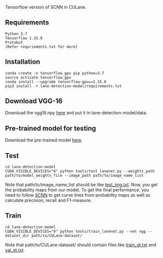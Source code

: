 Tensorflow version of SCNN in CULane.

## Requirements
    Python 3.7
    Tensorflow 1.15.0
    Protobuf
    (Refer requriements.txt for more)

## Installation
    conda create -n tensorflow_gpu pip python=3.7
    source activate tensorflow_gpu
    conda install --upgrade tensorflow-gpu==1.15.0
    pip3 install -r lane-detection-model/requirements.txt 

## Download VGG-16 
Download the vgg16.npy [here](https://github.com/machrisaa/tensorflow-vgg) and put it in lane-detection-model/data.

## Pre-trained model for testing
Download the pre-trained model [here](https://drive.google.com/open?id=1-E0Bws7-v35vOVfqEXDTJdfovUTQ2sf5).

## Test
    cd lane-detection-model
    CUDA_VISIBLE_DEVICES="0" python tools/test_lanenet.py --weights_path path/to/model_weights_file --image_path path/to/image_name_list

Note that path/to/image_name_list should be like [test_img.txt](./lane-detection-model/demo_file/test_img.txt). Now, you get the probability maps from our model. To get the final performance, you need to follow [SCNN](https://github.com/XingangPan/SCNN) to get curve lines from probability maps as well as calculate precision, recall and F1-measure.

## Train
    cd lane-detection-model
    CUDA_VISIBLE_DEVICES="0" python tools/train_lanenet.py --net vgg --dataset_dir path/to/CULane-dataset/

Note that path/to/CULane-dataset/ should contain files like [train_gt.txt](./lane-detection-model/demo_file/train_gt.txt) and [val_gt.txt](./lane-detection-model/demo_file/train_gt.txt).
